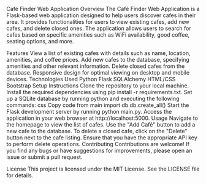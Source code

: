 Café Finder Web Application
Overview
The Café Finder Web Application is a Flask-based web application designed to help users discover cafes in their area. It provides functionalities for users to view existing cafes, add new cafes, and delete closed ones. The application allows users to search for cafes based on specific amenities such as WiFi availability, good coffee, seating options, and more.

Features
View a list of existing cafes with details such as name, location, amenities, and coffee prices.
Add new cafes to the database, specifying amenities and other relevant information.
Delete closed cafes from the database.
Responsive design for optimal viewing on desktop and mobile devices.
Technologies Used
Python
Flask
SQLAlchemy
HTML/CSS
Bootstrap
Setup Instructions
Clone the repository to your local machine.
Install the required dependencies using pip install -r requirements.txt.
Set up a SQLite database by running python and executing the following commands:
css
Copy code
from main import db
db.create_all()
Start the Flask development server by running python main.py.
Access the application in your web browser at http://localhost:5000.
Usage
Navigate to the homepage to view the list of cafes.
Use the "Add Café" button to add a new cafe to the database.
To delete a closed cafe, click on the "Delete" button next to the cafe listing.
Ensure that you have the appropriate API key to perform delete operations.
Contributing
Contributions are welcome! If you find any bugs or have suggestions for improvements, please open an issue or submit a pull request.

License
This project is licensed under the MIT License. See the LICENSE file for details.
